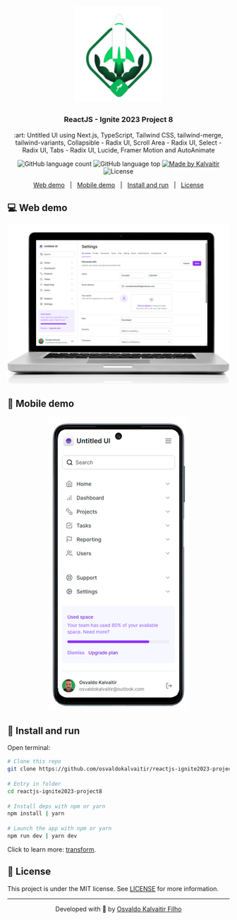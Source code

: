 <h1 align="center">
    <img src="/.github/assets/logo.svg"
    width="200px"
    alt="Logo" />
</h1>

<h3 align="center">
  ReactJS - Ignite 2023 Project 8
</h3>

<p align="center">
  :art: Untitled UI using Next.js, TypeScript, Tailwind CSS, tailwind-merge, tailwind-variants, Collapsible - Radix UI, Scroll Area - Radix UI, Select - Radix UI, Tabs - Radix UI, Lucide, Framer Motion and AutoAnimate
</p>

<p align="center">
  <img alt="GitHub language count" src="https://img.shields.io/github/languages/count/osvaldokalvaitir/reactjs-ignite2023-project8.svg?color=00A83A">

  <img alt="GitHub language top" src="https://img.shields.io/github/languages/top/osvaldokalvaitir/reactjs-ignite2023-project8.svg?color=00A83A">

  <a href="https://kalvaitir.com/">
    <img alt="Made by Kalvaitir" src="https://img.shields.io/badge/made%20by-Kalvaitir-00A83A">
  </a>

  <img alt="License" src="https://img.shields.io/badge/license-MIT-00A83A">
</p>

<p align="center">
  <a href="#computer-web-demo">Web demo</a>&nbsp;&nbsp;&nbsp;|&nbsp;&nbsp;&nbsp;<a href="#iphone-mobile-demo">Mobile demo</a>&nbsp;&nbsp;&nbsp;|&nbsp;&nbsp;&nbsp;<a href="#wrench-install-and-run">Install and run</a>&nbsp;&nbsp;&nbsp;|&nbsp;&nbsp;&nbsp;<a href="#memo-license">License</a>
</p>

## :computer: Web demo

<p align="center">
  <img src="/.github/assets/demo-web.gif" alt="Web demo" />
</p>

## :iphone: Mobile demo

<p align="center">
  <img src="/.github/assets/demo-mobile.gif" alt="Mobile demo" />
</p>


## :wrench: Install and run

Open terminal:

```sh
# Clone this repo
git clone https://github.com/osvaldokalvaitir/reactjs-ignite2023-project8

# Entry in folder
cd reactjs-ignite2023-project8

# Install deps with npm or yarn
npm install | yarn

# Launch the app with npm or yarn
npm run dev | yarn dev
```

Click to learn more: [transform](https://github.com/osvaldokalvaitir/awesome/blob/main/src/code-converters/transform.md).

## :memo: License

This project is under the MIT license. See [LICENSE](/LICENSE) for more information.

---

<p align="center">
Developed with 💚 by <a href="https://www.linkedin.com/in/osvaldokalvaitir">Osvaldo Kalvaitir Filho</a>
</p>
